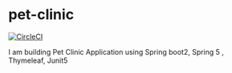# pet-clinic

[![CircleCI](https://circleci.com/gh/tejassheth/pet-clinic.svg?style=svg)](https://circleci.com/gh/tejassheth/pet-clinic)

I am building Pet Clinic Application using Spring boot2, Spring 5 , Thymeleaf, Junit5 

